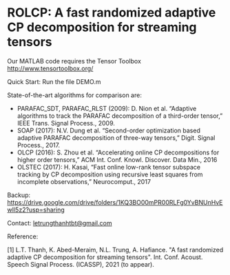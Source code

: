 # ROLCP: A  fast randomized adaptive CP decomposition for streaming tensors


Our MATLAB code requires the Tensor Toolbox http://www.tensortoolbox.org/

Quick Start: Run the file DEMO.m

State-of-the-art algorithms for comparison are:

+ PARAFAC_SDT, PARAFAC_RLST (2009): D. Nion et al. “Adaptive algorithms to track the PARAFAC decomposition of a third-order tensor,” IEEE Trans. Signal Process.,  2009.
+ SOAP (2017): N.V. Dung et al. “Second-order optimization based adaptive PARAFAC decomposition of three-way tensors,” Digit. Signal Process., 2017. 
+ OLCP (2016): S. Zhou et al. “Accelerating online CP decompositions for higher order tensors,”  ACM Int. Conf. Knowl. Discover. Data Min., 2016
+ OLSTEC (2017): H. Kasai, “Fast online low-rank tensor subspace tracking by CP decomposition using recursive least squares from incomplete observations,” Neurocomput., 2017


Backup: https://drive.google.com/drive/folders/1KQ3BO00mPR00RLFg0YvBNUnHvEwIl5z2?usp=sharing

Contact: letrungthanhtbt@gmail.com

Reference:

[1] L.T. Thanh, K. Abed-Meraim, N.L. Trung, A. Hafiance. "A fast randomized adaptive CP decomposition for streaming tensors". Int. Conf. Acoust. Speech  Signal Process. (ICASSP), 2021 (to appear).
